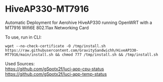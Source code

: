 # HiveAP330-MT7916
Automatic Deployment for Aerohive HiveAP330 running OpenWRT with a MT7916 Wifi6E 802.11ax Networking Card

To use, run in CLI:

```
wget --no-check-certificate -O /tmp/install.sh https://raw.githubusercontent.com/GravitySandwichh/HiveAP330-MT7916/main/install.sh && chmod 777 /tmp/install.sh && /tmp/install.sh
```


Used Sources: \
https://github.com/gSpotx2f/luci-app-cpu-status \
https://github.com/gSpotx2f/luci-app-temp-status

